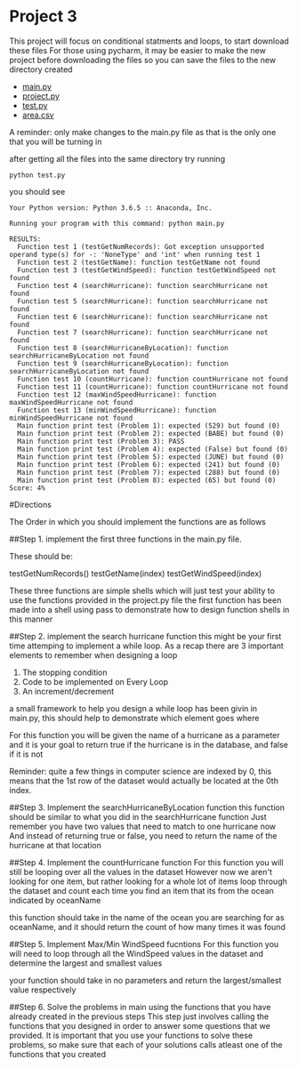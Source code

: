 # Project 3

This project will focus on conditional statments and loops, to start download these files
For those using pycharm, it may be easier to make the new project before downloading the files so you can save the files to the new directory created

* [main.py](https://raw.githubusercontent.com/tylerharter/cs301-projects/master/fall18/p3/main.py)
* [project.py](https://raw.githubusercontent.com/tylerharter/cs301-projects/master/fall18/p3/project.py)
* [test.py](https://raw.githubusercontent.com/tylerharter/cs301-projects/master/fall18/p3/test.py)
* [area.csv](https://raw.githubusercontent.com/tylerharter/cs301-projects/master/fall18/p3/hurricane.csv)

A reminder: only make changes to the main.py file as that is the only one that you will be turning in

after getting all the files into the same directory try running 

```
python test.py
```

you should see 
```
Your Python version: Python 3.6.5 :: Anaconda, Inc.

Running your program with this command: python main.py

RESULTS:
  Function test 1 (testGetNumRecords): Got exception unsupported operand type(s) for -: 'NoneType' and 'int' when running test 1
  Function test 2 (testGetName): function testGetName not found
  Function test 3 (testGetWindSpeed): function testGetWindSpeed not found
  Function test 4 (searchHurricane): function searchHurricane not found
  Function test 5 (searchHurricane): function searchHurricane not found
  Function test 6 (searchHurricane): function searchHurricane not found
  Function test 7 (searchHurricane): function searchHurricane not found
  Function test 8 (searchHurricaneByLocation): function searchHurricaneByLocation not found
  Function test 9 (searchHurricaneByLocation): function searchHurricaneByLocation not found
  Function test 10 (countHurricane): function countHurricane not found
  Function test 11 (countHurricane): function countHurricane not found
  Function test 12 (maxWindSpeedHurricane): function maxWindSpeedHurricane not found
  Function test 13 (minWindSpeedHurricane): function minWindSpeedHurricane not found
  Main function print test (Problem 1): expected (529) but found (0)
  Main function print test (Problem 2): expected (BABE) but found (0)
  Main function print test (Problem 3): PASS
  Main function print test (Problem 4): expected (False) but found (0)
  Main function print test (Problem 5): expected (JUNE) but found (0)
  Main function print test (Problem 6): expected (241) but found (0)
  Main function print test (Problem 7): expected (288) but found (0)
  Main function print test (Problem 8): expected (65) but found (0)
Score: 4%
```

#Directions

The Order in which you should implement the functions are as follows

##Step 1.
implement the first three functions in the main.py file.

These should be:

testGetNumRecords()
testGetName(index)
testGetWindSpeed(index)

These three functions are simple shells which will just test your ability to use the functions provided in the project.py file
the first function has been made into a shell using pass to demonstrate how to design function shells in this manner


##Step 2.
implement the search hurricane function
this might be your first time attemping to implement a while loop.
As a recap there are 3 important elements to remember when designing a loop

1. The stopping condition 
2. Code to be implemented on Every Loop
3. An increment/decrement 

a small framework to help you design a while loop has been givin in main.py, this should help to demonstrate which element goes where

For this function you will be given the name of a hurricane as a parameter and it is your goal to return true if the hurricane is in the database, and false if it is not

Reminder: quite a few things in computer science are indexed by 0, this means that the 1st row of the dataset would actually be located at the 0th index.


##Step 3. 
Implement the searchHurricaneByLocation function
this function should be similar to what you did in the searchHurricane function
Just remember you have two values that need to match to one hurricane now
And instead of returning true or false, you need to return the name of the hurricane at that location

##Step 4.
Implement the countHurricane function
For this function you will still be looping over all the values in the dataset
However now we aren't looking for one item, but rather looking for a whole lot of items
loop through the dataset and count each time you find an item that its from the ocean indicated by oceanName

this function should take in the name of the ocean you are searching for as oceanName, and it should return the count of how many times it was found


##Step 5.
Implement Max/Min WindSpeed fucntions
For this function you will need to loop through all the WindSpeed values in the dataset and determine the largest and smallest values

your function should take in no parameters and return the largest/smallest value respectively 

##Step 6.
Solve the problems in main using the functions that you have already created in the previous steps
This step just involves calling the functions that you designed in order to answer some questions that we provided.
It is important that you use your functions to solve these problems, so make sure that each of your solutions calls atleast one of the functions that you created





